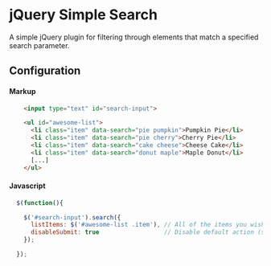 jQuery Simple Search
======

A simple jQuery plugin for filtering through elements that match a specified search parameter.


Configuration
-------------

#### Markup
```html
    <input type="text" id="search-input">

    <ul id="awesome-list">
      <li class="item" data-search="pie pumpkin">Pumpkin Pie</li>
      <li class="item" data-search="pie cherry">Cherry Pie</li>
      <li class="item" data-search="cake cheese">Cheese Cake</li>
      <li class="item" data-search="donut maple">Maple Donut</li>
      [...]
    </ul>
```


#### Javascript
```javascript
  $(function(){

    $('#search-input').search({
      listItems: $('#awesome-list .item'), // All of the items you wish to be searched
      disableSubmit: true                  // Disable default action (submit) of parent form
    });

  });
```